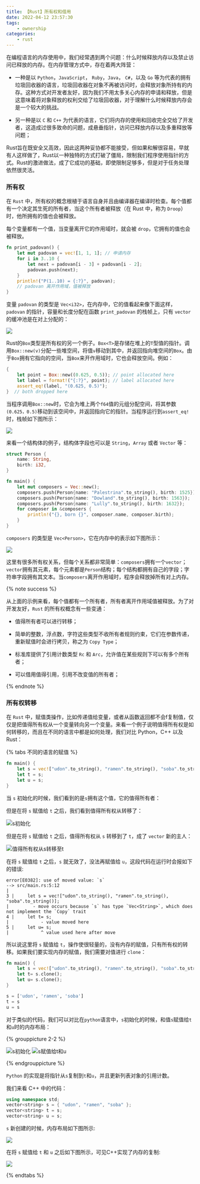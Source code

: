 ```yaml
---
title: 【Rust】所有权和借用
date: 2022-04-12 23:57:30
tags:
    - ownership
categories:
    - rust
---
```


在编程语言的内存使用中，我们经常遇到两个问题：什么时候释放内存以及禁止访问已释放的内存。在内存管理方式中，存在着两大阵营：

- 一种是以 `Python`，`JavaScript`， `Ruby`，`Java`， `C#`，以及 `Go` 等为代表的拥有垃圾回收器的语言，垃圾回收器在对象不再被访问时，会释放对象所持有的内存。这种方式对开发者友好，因为我们不用太多关心内存的申请和释放，但是这意味着将对象释放的权利交给了垃圾回收器，对于理解什么时候释放内存会是一个较大的挑战。

- 另一种是以 `C` 和 `C++` 为代表的语言，它们将内存的使用和回收完全交给了开发者，这造成过很多致命的问题，成悬垂指针，访问已释放内存以及多重释放等问题；

Rust旨在既安全又高效，因此这两种妥协都不能接受，但如果和解很容易，早就有人这样做了，Rust以一种独特的方式打破了僵局，限制我们程序使用指针的方式。Rust的激进做法，成了它成功的基础，即使限制足够多，但是对于任务处理依然很灵活。

<!-- more -->

### 所有权

在 `Rust` 中，所有权的概念根植于语言自身并且由编译器在编译时检查。每个值都有一个决定其生死的所有者，当这个所有者被释放（在 Rust 中，称为 `Droop`）时，他所拥有的值也会被释放。

每个变量都有一个值，当变量离开它的作用域时，就会被 `drop`，它拥有的值也会被释放。

```rust
fn print_padovan() {
    let mut padovan = vec![1, 1, 1]; // 申请内存
    for i in 3..10 {
        let next = padovan[i - 3] + padovan[i - 2];
        padovan.push(next);
    }
    println!("P(1..10) = {:?}", padovan);
    // padovan 离开作用域，值被释放
}
```

变量 `padovan` 的类型是 `Vec<i32>`，在内存中，它的值看起来像下面这样，`padovan` 的指针，容量和长度分配在函数 `print_padovan` 的栈帧上，只有 `vector` 的缓冲池是在对上分配的：

![](padovan-mem-like.png)

Rust的`Box`类型是所有权的另一个例子。`Box<T>`是存储在堆上的`T`型值的指针。调用`Box::new(v)`分配一些堆空间，将值`v`移动到其中，并返回指向堆空间的`Box`。由于`Box`拥有它指向的空间，当`Box`来开作用域时，它也会释放空间。例如：

```rust
{
    let point = Box::new((0.625, 0.5)); // point allocated here 
    let label = format!("{:?}", point); // label allocated here 
    assert_eq!(label, "(0.625, 0.5)");
}  // both dropped here
```

当程序调用`Box::new`时，它会为堆上两个`f64`值的元组分配空间，将其参数`(0.625，0.5)`移动到该空间中，并返回指向它的指针。当程序运行到`assert_eq!`时，栈帧如下图所示：


![](box-mem-like.png)


来看一个结构体的例子，结构体字段也可以是 `String`，`Array` 或者 `Vector` 等：

```rust
struct Person {
    name: String,
    birth: i32,
}

fn main() {
    let mut composers = Vec::new();
    composers.push(Person{name: "Palestrina".to_string(), birth: 1525});
    composers.push(Person{name: "Dowland".to_string(), birth: 1563});
    composers.push(Person{name: "Lully".to_string(), birth: 1632});
    for composer in &composers {
        println!("{}, born {}", composer.name, composer.birth);
    }
}
```

`composers` 的类型是 `Vec<Person>`，它在内存中的表示如下图所示：

![](composers-mem-like.png)

这里有很多所有权关系，但每个关系都非常简单：`composers`拥有一个`vector`；`vector`拥有其元素，每个元素都是`Person`结构；每个结构都拥有自己的字段；字符串字段拥有其文本。当`composers`离开作用域时，程序会释放掉所有对上内存。

{% note success %}

从上面的示例来看，每个值都有一个所有者，所有者离开作用域值被释放。为了对开发友好，`Rust` 的所有权概念有一些变通：

- 值得所有者可以进行转移；

- 简单的整数，浮点数，字符这些类型不收所有者规则约束，它们在参数传递，重新赋值时会进行拷贝，称之为 `Copy Type`；

- 标准库提供了引用计数类型 `Rc` 和 `Arc`，允许值在某些规则下可以有多个所有者；

- 可以借用值得引用，引用不改变值的所有者；

{% endnote %}

### 所有权转移

在 `Rust` 中，赋值类操作，比如传递值给变量，或者从函数返回都不会f复制值，仅仅是把值得所有权从一个变量转向另一个变量。来看一个例子说明值得所有权是如何转移的，而且在不同的语言中都是如何处理，我们对比 Python，C++ 以及 Rust：

{% tabs 不同的语言的赋值 %}

<!-- tab Rust -->

```rust
fn main() {
    let s = vec!["udon".to_string(), "ramen".to_string(), "soba".to_string()];
    let t = s;
    let u = s;
}
```

当 `s` 初始化的时候，我们看到的是`s`拥有这个值，它的值得所有者：

但是在将 `s` 赋值给 `t` 之后，我们看到值得所有权从转移了：

![s初始化](rust-value-initialize.png)

但是在将 `s` 赋值给 `t` 之后，值得所有权从 `s` 转移到了 `t`，成了 `vector` 新的主人：

![值得所有权从s转移至t](rust-value-move.png)

在将 `s` 赋值给 `t` 之后，`s` 就无效了，没法再赋值给 `u`，这段代码在运行时会报如下的错误:

    error[E0382]: use of moved value: `s`
    --> src/main.rs:5:12
    |
    3 |     let s = vec!["udon".to_string(), "ramen".to_string(), "soba".to_string()];
    |         - move occurs because `s` has type `Vec<String>`, which does not implement the `Copy` trait
    4 |     let t= s;
    |            - value moved here
    5 |     let u= s;
    |            ^ value used here after move


所以说这里将 `s` 赋值给 `t`，操作使很轻量的，没有内存的赋值，只有所有权的转移。如果我们要实现内存的赋值，我们需要对值进行 `clone`：

```rust
fn main() {
    let s = vec!["udon".to_string(), "ramen".to_string(), "soba".to_string()];
    let t= s.clone();
    let u= s.clone();
}
```

<!-- endtab -->

<!-- tab Python -->

```python
s = ['udon', 'ramen', 'soba'] 
t = s
u = s
```

对于类似的代码，我们可以对比在`python`语言中，`s`初始化的时候，和值`s`赋值给`t`和`u`时的内存布局：

{% grouppicture 2-2 %}

![s初始化](py-value-initialize.png)
![s赋值给t和u](py-value-ref.png)

{% endgrouppicture %}

`Python` 的实现是将指针从`s`复制到`t`和`u`，并且更新列表对象的引用计数。

<!-- endtab -->

<!-- tab C++ -->

我们来看 C++ 中的代码：

```c++
using namespace std;
vector<string> s = { "udon", "ramen", "soba" }; 
vector<string> t = s;
vector<string> u = s;
```

`s` 新创建的时候，内存布局如下图所示:

![](cplusplus-assign.png)

在将 `s` 赋值给 `t` 和 `u` 之后如下图所示，可见C++实现了内存的复制:

![](cplus.png)


<!-- endtab -->

{% endtabs %}

